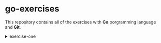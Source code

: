 # go-exercises

This repository contains all of the exercises with <strong>Go</strong> porgramming language and <strong>Git</strong>.

<details>
<summary>exercise-one</summary>

to try this exercise you can go on <strong>GitHub</strong> and, by selecting the branch "exercise-one", you'll be able to see the hello.go file. You can open it with `cd hello` and by typing `go run .` in the terminal it will be exectuded. "Hello World!" will be printed in the terminal as a result. 

</details>